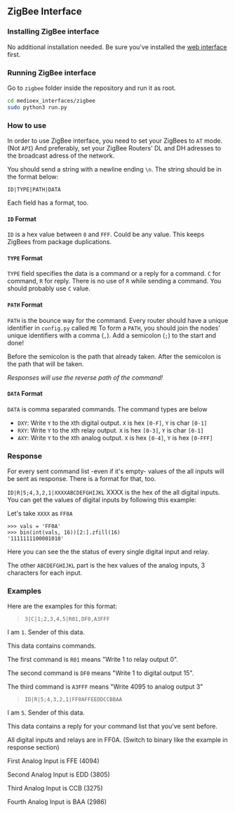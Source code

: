 ## ZigBee Interface

### Installing ZigBee interface

No additional installation needed.  Be sure you've installed the [web interface](../web) first.

### Running ZigBee interface

Go to `zigbee` folder inside the repository and run it as root.

```sh
cd medioex_interfaces/zigbee
sudo python3 run.py
```

### How to use

In order to use ZigBee interface, you need to set your ZigBees to `AT` mode. (Not `API`)
And preferably, set your ZigBee Routers' DL and DH adresses to the broadcast adress of the network.

You should send a string with a newline ending `\n`. The string should be in the format below:

`ID|TYPE|PATH|DATA`

Each field has a format, too.

#### `ID` Format

`ID` is a hex value between `0` and `FFF`. Could be any value. This keeps ZigBees from package duplications.

#### `TYPE` Format

`TYPE` field specifies the data is a command or a reply for a command. `C` for command, `R` for reply.
There is no use of `R` while sending a command. You should probably use `C` value.

#### `PATH` Format

`PATH` is the bounce way for the command. Every router should have a unique identifier in `config.py` called `ME`
To form a `PATH`, you should join the nodes' unique identifiers with a comma (`,`). Add a semicolon (`;`) to the start and done!

Before the semicolon is the path that already taken.
After the semicolon is the path that will be taken.

*Responses will use the reverse path of the command!*

#### `DATA` Format

`DATA` is comma separated commands. The command types are below

- `DXY`: Write `Y` to the `X`th digital output. `X` is hex `[0-F]`, `Y` is char `[0-1]`
- `RXY`: Write `Y` to the `X`th relay output. `X` is hex `[0-3]`, `Y` is char `[0-1]`
- `AXY`: Write `Y` to the `X`th analog output. `X` is hex `[0-4]`, `Y` is hex `[0-FFF]`

### Response

For every sent command list -even if it's empty- values of the all inputs will be sent as response.
There is a format for that, too.

`ID|R|5;4,3,2,1|XXXXABCDEFGHIJKL`
XXXX is the hex of the all digital inputs.
You can get the values of digital inputs by following this example:

Let's take `XXXX` as `FF0A`

```
>>> vals = 'FF0A'
>>> bin(int(vals, 16))[2:].zfill(16)
'1111111100001010'
```

Here you can see the the status of every single digital input and relay.

The other `ABCDEFGHIJKL` part is the hex values of the analog inputs, 3 characters for each input.


### Examples

Here are the examples for this format:

> `3|C|1;2,3,4,5|R01,DF0,A3FFF`

  I am `1`. Sender of this data.

  This data contains commands.

  The first command is `R01` means "Write 1 to relay output 0".

  The second command is `DF0` means "Write 1 to digital output 15".

  The third command is `A3FFF` means "Write 4095 to analog output 3"


> `ID|R|5;4,3,2,1|FF0AFFEEDDCCBBAA`

  I am `5`. Sender of this data.

  This data contains a reply for your command list that you've sent before.

  All digital inputs and relays are in FF0A. (Switch to binary like the example in response section)

  First Analog Input is FFE (4094)

  Second Analog Input is EDD (3805)

  Third Analog Input is CCB (3275)

  Fourth Analog Input is BAA (2986)

